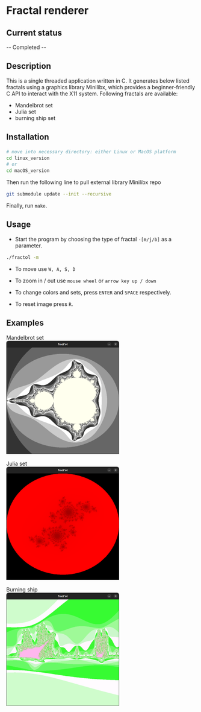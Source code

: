# Fractal renderer

## Current status
-- Completed --

## Description

This is a single threaded application written in C. It generates below listed
fractals using a graphics library Minilibx, which provides a beginner-friendly
C API to interact with the X11 system.
Following fractals are available:
- Mandelbrot set
- Julia set
- burning ship set

## Installation

```bash
# move into necessary directory: either Linux or MacOS platform
cd linux_version
# or
cd macOS_version
```

Then run the following line to pull external library Minilibx repo
```bash
git submodule update --init --recursive
```

Finally, run ```make```.


## Usage

- Start the program by choosing the type of fractal ```-[m/j/b]``` as a parameter.

```bash
./fractol -m
```

- To move use ```W, A, S, D```

- To zoom in / out use ```mouse wheel``` or ```arrow key up / down```

- To change colors and sets, press ```ENTER``` and ```SPACE``` respectively.

- To reset image press ```R```.

## Examples

Mandelbrot set
<br>
<img src="./pics/mandelbrot.png" alt="Mandelbrot set" width="300" height="300">

Julia set
<br>
<img src="./pics/julia.png" alt="Julia set" width="300" height="300">

Burning ship
<br>
<img src="./pics/burning-ship.png" alt="Burning ship" width="300" height="300">
